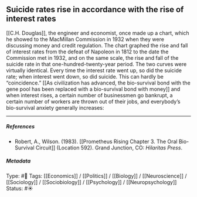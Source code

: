 ## Suicide rates rise in accordance with the rise of interest rates  # 

[[C.H. Douglas]], the engineer and economist, once made up a chart, which he showed to the MacMillan Commission in 1932 when they were discussing money and credit regulation. The chart graphed the rise and fall of interest rates from the defeat of Napoleon in 1812 to the date the Commission met in 1932, and on the same scale, the rise and fall of the suicide rate in that one-hundred-twenty-year period. The two curves were virtually identical. Every time the interest rate went up, so did the suicide rate; when interest went down, so did suicide. This can hardly be “coincidence.” [[As civilization has advanced, the bio-survival bond with the gene pool has been replaced with a bio-survival bond with money]] and when interest rises, a certain number of businessmen go bankrupt, a certain number of workers are thrown out of their jobs, and everybody’s bio-survival anxiety generally increases: 

___

##### References

- Robert, A., Wilson. (1983). [[Prometheus Rising Chapter 3. The Oral Bio-Survival Circuit]] (Location 592). Grand Junction, CO: _Hilaritas Press_.

##### Metadata

Type: #🔴 
Tags: [[Economics]] / [[Politics]] / [[Biology]] / [[Neuroscience]] / [[Sociology]] / [[Sociobiology]] / [[Psychology]] / [[Neuropsychology]] 
Status: #☀️ 